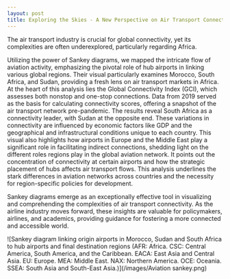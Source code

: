 ```yaml
---
layout: post
title: Exploring the Skies - A New Perspective on Air Transport Connectivity in Africa
---
```


The air transport industry is crucial for global connectivity, yet its complexities are often underexplored, particularly regarding Africa. 

Utilizing the power of Sankey diagrams, we mapped the intricate flow of aviation activity, emphasizing the pivotal role of hub airports in linking various global regions. Their visual particularly examines Morocco, South Africa, and Sudan, providing a fresh lens on air transport markets in Africa. At the heart of this analysis lies the Global Connectivity Index (GCI), which assesses both nonstop and one-stop connections. Data from 2019 served as the basis for calculating connectivity scores, offering a snapshot of the air transport network pre-pandemic. The results reveal South Africa as a connectivity leader, with Sudan at the opposite end. These variations in connectivity are influenced by economic factors like GDP and the geographical and infrastructural conditions unique to each country. This visual also highlights how airports in Europe and the Middle East play a significant role in facilitating indirect connections, shedding light on the different roles regions play in the global aviation network. It points out the concentration of connectivity at certain airports and how the strategic placement of hubs affects air transport flows. This analysis underlines the stark differences in aviation networks across countries and the necessity for region-specific policies for development.

Sankey diagrams emerge as an exceptionally effective tool in visualizing and comprehending the complexities of air transport connectivity. As the airline industry moves forward, these insights are valuable for policymakers, airlines, and academics, providing guidance for fostering a more connected and accessible world.

![Sankey diagram linking origin airports in Morocco, Sudan and South Africa to hub airports and final destination regions (AFR: Africa. CSC: Central America, South America, and the Caribbean. EACA: East Asia and Central Asia. EU: Europe. MEA: Middle East. NAX: Northern America. OCE: Oceania. SSEA: South Asia and South-East Asia.)](/images/Aviation sankey.png)
